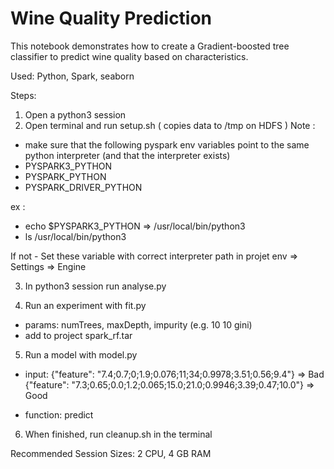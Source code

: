 # Wine Quality Prediction

This notebook demonstrates how to create a Gradient-boosted tree classifier 
to predict wine quality based on characteristics.

Used: Python, Spark, seaborn

Steps:
1. Open a python3 session
2. Open terminal and run setup.sh ( copies data to /tmp on HDFS )
Note : 
 - make sure that the following pyspark env variables point to the same python 
  interpreter (and that the interpreter exists)
  - PYSPARK3_PYTHON
  - PYSPARK_PYTHON
  - PYSPARK_DRIVER_PYTHON
  
  ex : 
  - echo $PYSPARK3_PYTHON => /usr/local/bin/python3
  - ls /usr/local/bin/python3

If not - Set these variable with correct interpreter path in projet env
=> Settings => Engine 

3. In python3 session run analyse.py

4. Run an experiment with fit.py
  * params: numTrees, maxDepth, impurity (e.g. 10 10 gini)
  * add to project spark_rf.tar
  
5. Run a model with model.py
  * input: 
     {"feature": "7.4;0.7;0;1.9;0.076;11;34;0.9978;3.51;0.56;9.4"} => Bad
     {"feature": "7.3;0.65;0.0;1.2;0.065;15.0;21.0;0.9946;3.39;0.47;10.0"} => Good
  
  * function: predict
  
6. When finished, run cleanup.sh in the terminal

Recommended Session Sizes: 2 CPU, 4 GB RAM
